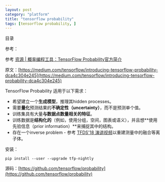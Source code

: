 ```yaml
---
layout: post
category: "platform"
title: "tensorflow probability"
tags: [tensorflow probability, ]
---
```


目录

<!-- TOC -->


<!-- /TOC -->

参考：

参考 [资源 \| 概率编程工具：TensorFlow Probability官方简介](https://mp.weixin.qq.com/s?__biz=MzA3MzI4MjgzMw==&mid=2650741211&idx=2&sn=760f7041d77ad19d9da27c16fd1eff40&chksm=871adda5b06d54b3982d54a17eab28a599f6921e3fff2b49f3465fcb2eca788a46947ee50d26&scene=0&pass_ticket=EUwwyIFBVe43KU36qUZYEq7h15BWgwS7KrwLya%2BB%2B1HtzW6kqMdyvHJs1asAuyqo#rd)

原文：[https://medium.com/tensorflow/introducing-tensorflow-probability-dca4c304e245](https://medium.com/tensorflow/introducing-tensorflow-probability-dca4c304e245)

TensorFlow Probability 适用于以下需求：

+ 希望建立一个**生成模型**，推理其hidden processes。
+ 需要**量化**预测结果的**不确定性（uncertainty）**，而不是预测单个值。
+ 训练集具有大量**与数据点数量相关的特征**。
+ 训练数据是**结构化的**（例如，使用分组，空间，图表或语义），并且想**使用先验信息（prior information）**来捕捉其中的结构。
+ 存在一个inverse problem - 参考 [TFDS'18 演讲视频](https://www.youtube.com/watch?v=Bb1_zlrjo1c)以重建测量中的融合等离子体。



安装：

```shell
pip install --user --upgrade tfp-nightly
```

源码：[https://github.com/tensorflow/probability](https://github.com/tensorflow/probability)

